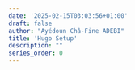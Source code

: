 ```yaml
---
date: '2025-02-15T03:03:56+01:00'
draft: false
author: "Ayédoun Châ-Fine ADEBI"
title: 'Hugo Setup'
description: ""
series_order: 0
---
```

